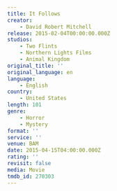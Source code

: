 ```yaml
---
title: It Follows
creator:
    - David Robert Mitchell
release: 2015-02-04T00:00:00.000Z
studios:
    - Two Flints
    - Northern Lights Films
    - Animal Kingdom
original_title: ''
original_language: en
language:
    - English
country:
    - United States
length: 101
genre:
    - Horror
    - Mystery
format: ''
service: ''
venue: BAM
date: 2015-04-15T04:00:00.000Z
rating: ''
revisit: false
media: Movie
tmdb_id: 270303
---
```



